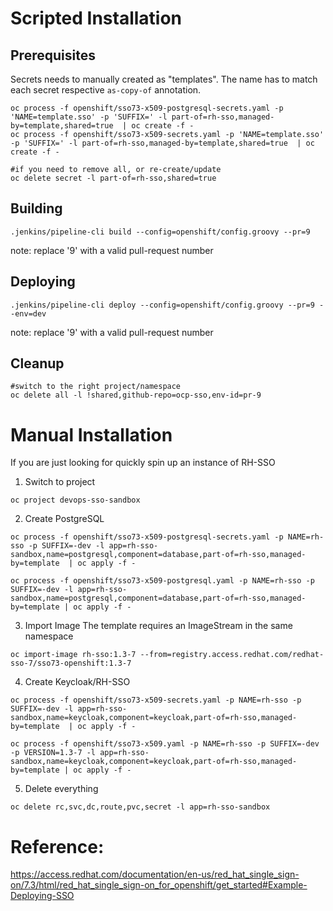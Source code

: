 # Scripted Installation

## Prerequisites
Secrets needs to manually created as "templates". The name has to match each secret respective `as-copy-of` annotation.
```
oc process -f openshift/sso73-x509-postgresql-secrets.yaml -p 'NAME=template.sso' -p 'SUFFIX=' -l part-of=rh-sso,managed-by=template,shared=true  | oc create -f -
oc process -f openshift/sso73-x509-secrets.yaml -p 'NAME=template.sso' -p 'SUFFIX=' -l part-of=rh-sso,managed-by=template,shared=true  | oc create -f -

#if you need to remove all, or re-create/update
oc delete secret -l part-of=rh-sso,shared=true

```
## Building
```
.jenkins/pipeline-cli build --config=openshift/config.groovy --pr=9
```
note: replace '9' with a valid pull-request number

## Deploying
```
.jenkins/pipeline-cli deploy --config=openshift/config.groovy --pr=9 --env=dev
```
note: replace '9' with a valid pull-request number

## Cleanup
```
#switch to the right project/namespace
oc delete all -l !shared,github-repo=ocp-sso,env-id=pr-9
```

# Manual Installation
If you are just looking for quickly spin up an instance of RH-SSO

1. Switch to project
```
oc project devops-sso-sandbox
```

2. Create PostgreSQL
```
oc process -f openshift/sso73-x509-postgresql-secrets.yaml -p NAME=rh-sso -p SUFFIX=-dev -l app=rh-sso-sandbox,name=postgresql,component=database,part-of=rh-sso,managed-by=template  | oc apply -f -

oc process -f openshift/sso73-x509-postgresql.yaml -p NAME=rh-sso -p SUFFIX=-dev -l app=rh-sso-sandbox,name=postgresql,component=database,part-of=rh-sso,managed-by=template | oc apply -f -
```

3. Import Image
The template requires an ImageStream in the same namespace
```
oc import-image rh-sso:1.3-7 --from=registry.access.redhat.com/redhat-sso-7/sso73-openshift:1.3-7
```

4. Create Keycloak/RH-SSO
```
oc process -f openshift/sso73-x509-secrets.yaml -p NAME=rh-sso -p SUFFIX=-dev -l app=rh-sso-sandbox,name=keycloak,component=keycloak,part-of=rh-sso,managed-by=template  | oc apply -f -

oc process -f openshift/sso73-x509.yaml -p NAME=rh-sso -p SUFFIX=-dev -p VERSION=1.3-7 -l app=rh-sso-sandbox,name=keycloak,component=keycloak,part-of=rh-sso,managed-by=template | oc apply -f -
```

5. Delete everything
```
oc delete rc,svc,dc,route,pvc,secret -l app=rh-sso-sandbox
```

# Reference:
https://access.redhat.com/documentation/en-us/red_hat_single_sign-on/7.3/html/red_hat_single_sign-on_for_openshift/get_started#Example-Deploying-SSO
